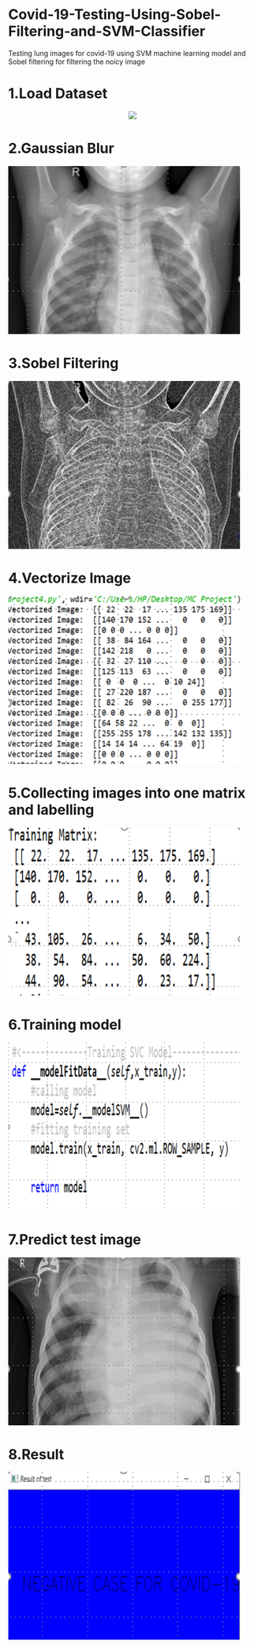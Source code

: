 # Covid-19-Testing-Using-Sobel-Filtering-and-SVM-Classifier
Testing lung images for covid-19 using SVM machine learning model and Sobel filtering for filtering the noicy image

<h1>1.Load Dataset</h1>
<p align="center">
<img src="https://github.com/mirrzaa/Pnemonia-Classification-Using-SVM-Machine-Learning-Model/tree/master/images/presentation/1.png" />
</p>
<h1>2.Gaussian Blur</h1>

![first_image](/images/presentation/3.png)
<h1>3.Sobel Filtering</h1>

![first_image](/images/presentation/5.png)
<h1>4.Vectorize Image</h1>

![first_image](/images/presentation/6.png)
<h1>5.Collecting images into one matrix and labelling</h1>

![first_image](/images/presentation/4.png)
<h1>6.Training model</h1>

![first_image](/images/presentation/2.png)
<h1>7.Predict test image</h1>

![first_image](/images/presentation/7.png)
<h1>8.Result</h1>

![first_image](/images/presentation/8.png)
